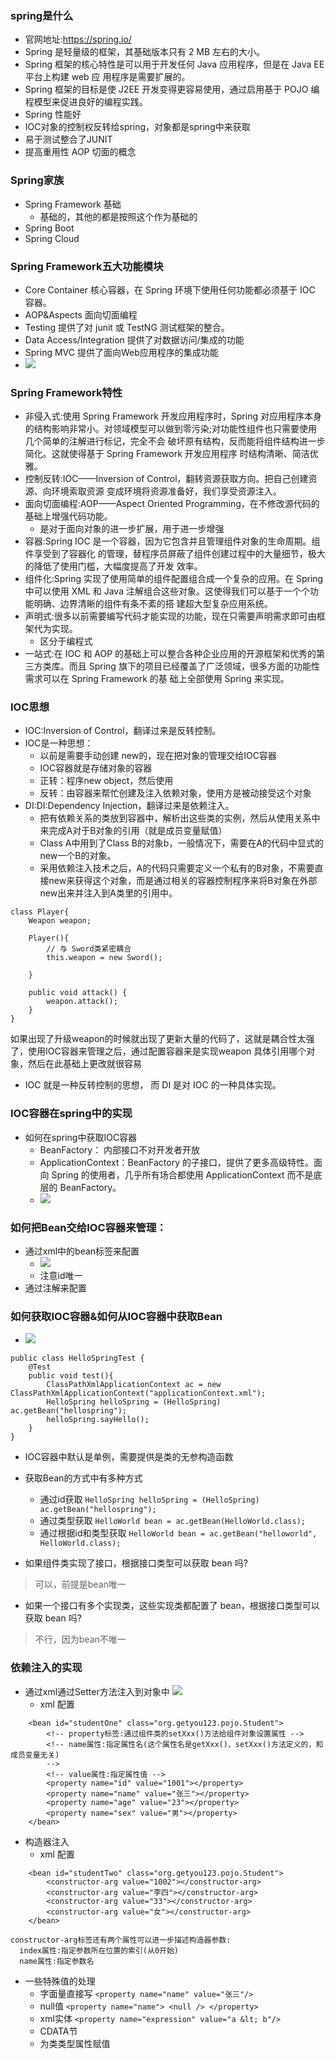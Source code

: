 ####


### spring是什么
- 官网地址:https://spring.io/
- Spring 是轻量级的框架，其基础版本只有 2 MB 左右的大小。
- Spring 框架的核心特性是可以用于开发任何 Java 应用程序，但是在 Java EE 平台上构建 web 应 用程序是需要扩展的。
- Spring 框架的目标是使 J2EE 开发变得更容易使用，通过启用基于 POJO 编程模型来促进良好的编程实践。
- Spring 性能好
- IOC对象的控制权反转给spring，对象都是spring中来获取
- 易于测试整合了JUNIT
- 提高重用性 AOP 切面的概念

### Spring家族
- Spring Framework 基础
  - 基础的，其他的都是按照这个作为基础的
- Spring Boot
- Spring Cloud

### Spring Framework五大功能模块
* Core Container 核心容器，在 Spring 环境下使用任何功能都必须基于 IOC 容器。
* AOP&Aspects 面向切面编程
* Testing 提供了对 junit 或 TestNG 测试框架的整合。
* Data Access/Integration 提供了对数据访问/集成的功能
* Spring MVC 提供了面向Web应用程序的集成功能
* ![](https://raw.githubusercontent.com/getyou123/git_pic_use/master/zz202303071432332.png)

### Spring Framework特性
- 非侵入式:使用 Spring Framework 开发应用程序时，Spring 对应用程序本身的结构影响非常小。对领域模型可以做到零污染;对功能性组件也只需要使用几个简单的注解进行标记，完全不会 破坏原有结构，反而能将组件结构进一步简化。这就使得基于 Spring Framework 开发应用程序 时结构清晰、简洁优雅。
- 控制反转:IOC——Inversion of Control，翻转资源获取方向。把自己创建资源、向环境索取资源 变成环境将资源准备好，我们享受资源注入。
- 面向切面编程:AOP——Aspect Oriented Programming，在不修改源代码的基础上增强代码功能。
  - 是对于面向对象的进一步扩展，用于进一步增强
- 容器:Spring IOC 是一个容器，因为它包含并且管理组件对象的生命周期。组件享受到了容器化 的管理，替程序员屏蔽了组件创建过程中的大量细节，极大的降低了使用门槛，大幅度提高了开发 效率。
- 组件化:Spring 实现了使用简单的组件配置组合成一个复杂的应用。在 Spring 中可以使用 XML 和 Java 注解组合这些对象。这使得我们可以基于一个个功能明确、边界清晰的组件有条不紊的搭 建超大型复杂应用系统。 
- 声明式:很多以前需要编写代码才能实现的功能，现在只需要声明需求即可由框架代为实现。 
  - 区分于编程式
- 一站式:在 IOC 和 AOP 的基础上可以整合各种企业应用的开源框架和优秀的第三方类库。而且 Spring 旗下的项目已经覆盖了广泛领域，很多方面的功能性需求可以在 Spring Framework 的基 础上全部使用 Spring 来实现。


### IOC思想
- IOC:Inversion of Control，翻译过来是反转控制。
- IOC是一种思想：
  - 以前是需要手动创建 new的，现在把对象的管理交给IOC容器
  - IOC容器就是存储对象的容器
  - 正转：程序new object，然后使用
  - 反转：由容器来帮忙创建及注入依赖对象，使用方是被动接受这个对象
- DI:DI:Dependency Injection，翻译过来是依赖注入。
  - 把有依赖关系的类放到容器中，解析出这些类的实例，然后从使用关系中来完成A对于B对象的引用（就是成员变量赋值）
  - Class A中用到了Class B的对象b，一般情况下，需要在A的代码中显式的new一个B的对象。
  - 采用依赖注入技术之后，A的代码只需要定义一个私有的B对象，不需要直接new来获得这个对象，而是通过相关的容器控制程序来将B对象在外部new出来并注入到A类里的引用中。
``` 
class Player{  
    Weapon weapon;  

    Player(){  
        // 与 Sword类紧密耦合
        this.weapon = new Sword();  

    }  

    public void attack() {
        weapon.attack();
    }
}
```
如果出现了升级weapon的时候就出现了更新大量的代码了，这就是耦合性太强了，使用IOC容器来管理之后，通过配置容器来是实现weapon 具体引用哪个对象，然后在此基础上更改就很容易
- IOC 就是一种反转控制的思想， 而 DI 是对 IOC 的一种具体实现。

### IOC容器在spring中的实现
- 如何在spring中获取IOC容器
  - BeanFactory： 内部接口不对开发者开放
  - ApplicationContext：BeanFactory 的子接口，提供了更多高级特性。面向 Spring 的使用者，几乎所有场合都使用 ApplicationContext 而不是底层的 BeanFactory。
  - ![](https://raw.githubusercontent.com/getyou123/git_pic_use/master/zz202303071451715.png)

### 如何把Bean交给IOC容器来管理：
- 通过xml中的bean标签来配置  
  - ![](https://raw.githubusercontent.com/getyou123/git_pic_use/master/zz202303071457853.png)
  - 注意id唯一
- 通过注解来配置


### 如何获取IOC容器&如何从IOC容器中获取Bean
- ![](https://raw.githubusercontent.com/getyou123/git_pic_use/master/zz202303071506428.png)
```
public class HelloSpringTest {
    @Test
    public void test(){
        ClassPathXmlApplicationContext ac = new ClassPathXmlApplicationContext("applicationContext.xml");
        HelloSpring helloSpring = (HelloSpring) ac.getBean("hellospring");
        helloSpring.sayHello();
    }
}
```

- IOC容器中默认是单例，需要提供是类的无参构造函数
- 获取Bean的方式中有多种方式
  - 通过id获取 `HelloSpring helloSpring = (HelloSpring) ac.getBean("hellospring");`
  - 通过类型获取 `HelloWorld bean = ac.getBean(HelloWorld.class);`
  - 通过根据id和类型获取 `HelloWorld bean = ac.getBean("helloworld", HelloWorld.class);`
  
- 如果组件类实现了接口，根据接口类型可以获取 bean 吗?
> 可以，前提是bean唯一
- 如果一个接口有多个实现类，这些实现类都配置了 bean，根据接口类型可以获取 bean 吗? 
> 不行，因为bean不唯一


### 依赖注入的实现
- 通过xml通过Setter方法注入到对象中 ![](https://raw.githubusercontent.com/getyou123/git_pic_use/master/zz202303071516778.png)
  - xml 配置
```
    <bean id="studentOne" class="org.getyou123.pojo.Student">
        <!-- property标签:通过组件类的setXxx()方法给组件对象设置属性 -->
        <!-- name属性:指定属性名(这个属性名是getXxx()、setXxx()方法定义的，和成员变量无关)
        -->
        <!-- value属性:指定属性值 -->
        <property name="id" value="1001"></property>
        <property name="name" value="张三"></property>
        <property name="age" value="23"></property>
        <property name="sex" value="男"></property>
    </bean>
```

- 构造器注入
  - xml 配置
```
    <bean id="studentTwo" class="org.getyou123.pojo.Student">
        <constructor-arg value="1002"></constructor-arg>
        <constructor-arg value="李四"></constructor-arg>
        <constructor-arg value="33"></constructor-arg>
        <constructor-arg value="女"></constructor-arg>
    </bean>
    
constructor-arg标签还有两个属性可以进一步描述构造器参数:
  index属性:指定参数所在位置的索引(从0开始) 
  name属性:指定参数名
```
- 一些特殊值的处理
  - 字面量直接写 `<property name="name" value="张三"/>`
  - null值 `<property name="name"> <null /> </property>`
  - xml实体 `<property name="expression" value="a &lt; b"/>`
  - CDATA节
  - 为类类型属性赋值
